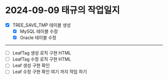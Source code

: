 # 2024-09-09 태규의 작업일지

- [x] TREE_SAVE_TMP 테이블 생성
  - [x] MySQL 테이블 수정
  - [x] Oracle 테이블 수정
----------------------------------------------------------------
- [ ] LeafTag 생성 로직 구현 HTML
- [ ] LeafTag 수정 로직 구현 HTML
- [ ] Leaf 생성 구현 확인
- [ ] Leaf 수정 구현 확인
여기 까지 작업 하기